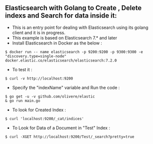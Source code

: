 ## Elasticsearch with Golang to Create , Delete indexs and Search for data inside it:

- This is an entry point for dealing with Elasticsearch using its golang client and it is in progress.
- This example is based on Elasticsearch 7.* and later
- Install Elasticsearch in Docker as the below :
```
$ docker run -- name elasticsearch -p 9200:9200 -p 9300:9300 -e "discovery.type=single-node" docker.elastic.co/elasticsearch/elasticsearch:7.2.0
```

- To test it :
```
$ curl -v http://localhost:9200
```
- Specify the "indexName" variable and Run the code :
```
$ go get -u -v github.com/olivere/elastic
& go run main.go
```
- To look for Created Index :
```
$ curl 'localhost:9200/_cat/indices'
```
- To Look for Data of a Document in "Test" Index :
```
$ curl -XGET http://localhost:9200/Test/_search?pretty=true
```
